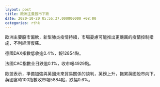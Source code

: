 ```yaml
---
layout: post
title: 歐洲主要股市下跌
date: 2020-10-20 05:56:37.000000000 +08:00
categories: rthk
---
```


歐洲主要股市偏軟，新型肺炎疫情持續，市場憂慮可能推出更嚴厲的疫情控制措施，不利經濟復蘇。

德國DAX指數低收逾0.4%，報12854點。

法國CAC指數全日跌逾0.1%，收市報4929點。

歐盟表示，準備加強與英國未來貿易關係的談判，英鎊上升，拖累英國股市向下。英國富時100指數收市報5884點，跌幅0.6%。
